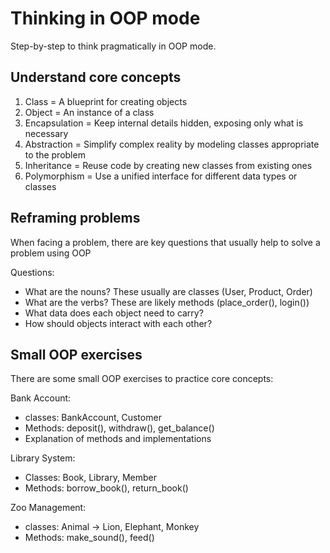 # Thinking in OOP mode

Step-by-step to think pragmatically in OOP mode.

## Understand core concepts

1. Class = A blueprint for creating objects
2. Object = An instance of a class
3. Encapsulation = Keep internal details hidden, exposing only what is necessary
4. Abstraction = Simplify complex reality by modeling classes appropriate to the problem
5. Inheritance = Reuse code by creating new classes from existing ones
6. Polymorphism = Use a unified interface for different data types or classes

## Reframing problems

When facing a problem, there are key questions that usually help to solve a problem using OOP

Questions:

- What are the nouns? These usually are classes (User, Product, Order)
- What are the verbs? These are likely methods (place_order(), login())
- What data does each object need to carry?
- How should objects interact with each other?

## Small OOP exercises

There are some small OOP exercises to practice core concepts:

Bank Account:

- classes: BankAccount, Customer
- Methods: deposit(), withdraw(), get_balance()
- Explanation of methods and implementations

Library System:

- Classes: Book, Library, Member
- Methods: borrow_book(), return_book()

Zoo Management:

- classes: Animal -> Lion, Elephant, Monkey
- Methods: make_sound(), feed()